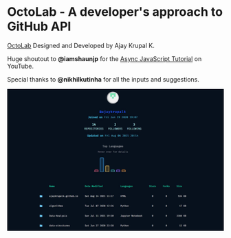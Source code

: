 # OctoLab - A developer's approach to GitHub API

[OctoLab](https://ajaykrupalk.github.io/octolab/) Designed and Developed by Ajay Krupal K. <br>

Huge shoutout to **@iamshaunjp** for the [Async JavaScript Tutorial](https://youtube.com/playlist?list=PL4cUxeGkcC9jx2TTZk3IGWKSbtugYdrlu) on YouTube. <br>

Special thanks to **@nikhilkutinha** for all the inputs and suggestions. <br>

<img src="Profile.JPG"> <br>
